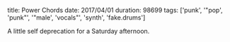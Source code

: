 title: Power Chords
date: 2017/04/01
duration: 98699
tags: ['punk', '"pop', 'punk"', '"male', 'vocals"', 'synth', 'fake.drums']

A little self deprecation for a Saturday afternoon.
